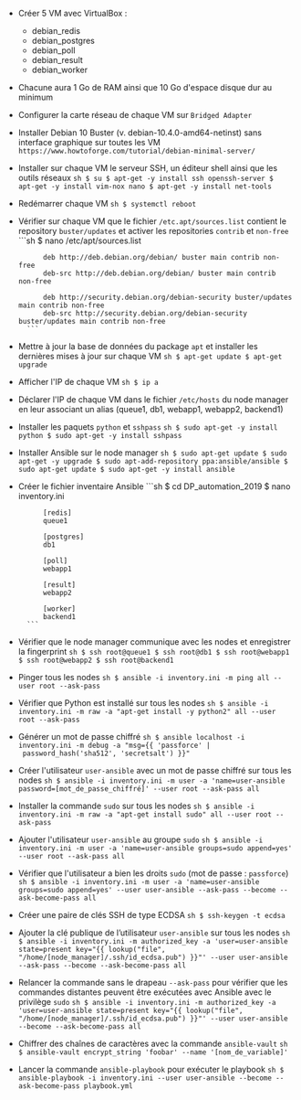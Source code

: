 - Créer 5 VM avec VirtualBox :
    - debian_redis
    - debian_postgres
    - debian_poll
    - debian_result
    - debian_worker

- Chacune aura 1 Go de RAM ainsi que 10 Go d'espace disque dur au minimum

- Configurer la carte réseau de chaque VM sur `Bridged Adapter`

- Installer Debian 10 Buster (v. debian-10.4.0-amd64-netinst) sans interface graphique sur toutes les VM
    `https://www.howtoforge.com/tutorial/debian-minimal-server/`

- Installer sur chaque VM le serveur SSH, un éditeur shell ainsi que les outils réseaux
        ```sh
        $ su
        $ apt-get -y install ssh openssh-server
        $ apt-get -y install vim-nox nano
        $ apt-get -y install net-tools
        ```

- Redémarrer chaque VM
        ```sh
        $ systemctl reboot
        ```

- Vérifier sur chaque VM que le fichier `/etc.apt/sources.list` contient le repository `buster/updates` et activer les repositories `contrib` et `non-free`
        ```sh
        $ nano /etc/apt/sources.list

            deb http://deb.debian.org/debian/ buster main contrib non-free
            deb-src http://deb.debian.org/debian/ buster main contrib non-free

            deb http://security.debian.org/debian-security buster/updates main contrib non-free
            deb-src http://security.debian.org/debian-security buster/updates main contrib non-free
        ```

- Mettre à jour la base de données du package `apt` et installer les dernières mises à jour sur chaque VM
        ```sh
        $ apt-get update
        $ apt-get upgrade
        ```

- Afficher l'IP de chaque VM
        ```sh
        $ ip a
        ```

- Déclarer l'IP de chaque VM dans le fichier `/etc/hosts` du node manager en leur associant un alias (queue1, db1, webapp1, webapp2, backend1)

- Installer les paquets `python` et `sshpass`
        ```sh
        $ sudo apt-get -y install python
        $ sudo apt-get -y install sshpass
        ```

- Installer Ansible sur le node manager
        ```sh
        $ sudo apt-get update
        $ sudo apt-get -y upgrade
        $ sudo apt-add-repository ppa:ansible/ansible
        $ sudo apt-get update
        $ sudo apt-get -y install ansible
        ```

- Créer le fichier inventaire Ansible
        ```sh
        $ cd DP_automation_2019
        $ nano inventory.ini

            [redis]
            queue1

            [postgres]
            db1

            [poll]
            webapp1

            [result]
            webapp2

            [worker]
            backend1
        ```

- Vérifier que le node manager communique avec les nodes et enregistrer la fingerprint
        ```sh
        $ ssh root@queue1
        $ ssh root@db1
        $ ssh root@webapp1
        $ ssh root@webapp2
        $ ssh root@backend1
        ```

- Pinger tous les nodes
        ```sh
        $ ansible -i inventory.ini -m ping all --user root --ask-pass
        ```

- Vérifier que Python est installé sur tous les nodes
        ```sh
        $ ansible -i inventory.ini -m raw -a "apt-get install -y python2" all --user root --ask-pass
        ```

- Générer un mot de passe chiffré
        ```sh
        $ ansible localhost -i inventory.ini -m debug -a "msg={{ 'passforce' | password_hash('sha512', 'secretsalt') }}"
        ```

- Créer l'utilisateur `user-ansible` avec un mot de passe chiffré sur tous les nodes
        ```sh
        $ ansible -i inventory.ini -m user -a 'name=user-ansible password=[mot_de_passe_chiffré]' --user root --ask-pass all
        ```

- Installer la commande `sudo` sur tous les nodes
        ```sh
        $ ansible -i inventory.ini -m raw -a "apt-get install sudo" all --user root --ask-pass
        ```

- Ajouter l'utilisateur `user-ansible` au groupe `sudo`
        ```sh
        $ ansible -i inventory.ini -m user -a 'name=user-ansible groups=sudo append=yes' --user root --ask-pass all
        ```

- Vérifier que l'utilisateur a bien les droits `sudo` (mot de passe : `passforce`)
        ```sh
        $ ansible -i inventory.ini -m user -a 'name=user-ansible groups=sudo append=yes' --user user-ansible --ask-pass --become --ask-become-pass all
        ```

- Créer une paire de clés SSH de type ECDSA
        ```sh
        $ ssh-keygen -t ecdsa
        ```

- Ajouter la clé publique de l’utilisateur `user-ansible` sur tous les nodes
        ```sh
        $ ansible -i inventory.ini -m authorized_key -a 'user=user-ansible state=present key="{{ lookup("file", "/home/[node_manager]/.ssh/id_ecdsa.pub") }}"' --user user-ansible --ask-pass --become --ask-become-pass all
        ```

- Relancer la commande sans le drapeau `--ask-pass` pour vérifier que les commandes distantes peuvent être exécutées avec Ansible avec le privilège `sudo`
        ```sh
        $ ansible -i inventory.ini -m authorized_key -a 'user=user-ansible state=present key="{{ lookup("file", "/home/[node_manager]/.ssh/id_ecdsa.pub") }}"' --user user-ansible --become --ask-become-pass all
        ```

- Chiffrer des chaînes de caractères avec la commande `ansible-vault`
        ```sh
        $ ansible-vault encrypt_string 'foobar' --name '[nom_de_variable]'
        ```

- Lancer la commande `ansible-playbook` pour exécuter le playbook
        ```sh
        $ ansible-playbook -i inventory.ini --user user-ansible --become --ask-become-pass playbook.yml
        ```
